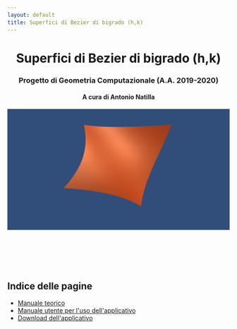 ```yaml
---
layout: default
title: Superfici di Bezier di bigrado (h,k)
---
```

<center>
<h1 id="superfici-di-bezier-di-bigrado-hk">Superfici di Bezier di bigrado (h,k)</h1>
<h3 id="progetto-di-geometria-computazionale-aa-2019-2020">Progetto di Geometria Computazionale (A.A. 2019-2020)</h3>
<h4 id="a-cura-di-antonio-natilla">A cura di <strong>Antonio Natilla</strong></h4>
</center>

<img src="assets/images/IntroImage.png">

<p>
<br />
<br />
<br />
<br />
</p>

## Indice delle pagine
- [Manuale teorico](./teoria.html)
- [Manuale utente per l'uso dell'applicativo](./manuale_utente.html)
- [Download dell'applicativo](./downloads.html)